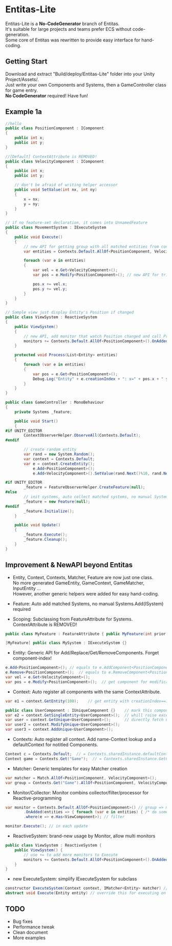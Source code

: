 # Entitas-Lite

Entitas-Lite is a **No-CodeGenerator** branch of Entitas.<br/>
It's suitable for large projects and teams prefer ECS without code-generation.<br/> 
Some core of Entitas was rewritten to provide easy interface for hand-coding.

## Getting Start
Download and extract "Build/deploy/Entitas-Lite" folder into your Unity Project/Assets/.<br/>
Just write your own Components and Systems, then a GameController class for game entry.<br/>
**No CodeGenerator** required! Have fun!

## Example 1a

```csharp
//hello
public class PositionComponent : IComponent
{
	public int x;
	public int y;
}

//[Default] ContextAttribute is REMOVED!
public class VelocityComponent : IComponent
{
	public int x;
	public int y;

	// don't be afraid of writing helper accessor
	public void SetValue(int nx, int ny)
	{
		x = nx;
		y = ny;
	}
}

// if no feature-set declaration, it comes into UnnamedFeature
public class MovementSystem : IExecuteSystem
{
	public void Execute()
	{
		// new API for getting group with all matched entities from context
		var entities = Contexts.Default.AllOf<PositionComponent, VelocityComponent>().GetEntities();

		foreach (var e in entities)
		{
			var vel = e.Get<VelocityComponent>();
			var pos = e.Modify<PositionComponent>(); // new API for trigger Monitor/ReactiveSystem

			pos.x += vel.x;
			pos.y += vel.y;
		}
	}
}

// Sample view just display Entity's Position if changed
public class ViewSystem : ReactiveSystem
{
	public ViewSystem()
	{
		// new API, add monitor that watch Position changed and call Process 
		monitors += Contexts.Default.AllOf<PositionComponent>().OnAdded(Process);
	}

	protected void Process(List<Entity> entities)
	{
		foreach (var e in entities)
		{
			var pos = e.Get<PositionComponent>();
			Debug.Log("Entity" + e.creationIndex + ": x=" + pos.x + " y=" + pos.y);
		}
	}
}

public class GameController : MonoBehaviour
{
	private Systems _feature;

	public void Start()
	{
#if UNITY_EDITOR
		ContextObserverHelper.ObserveAll(Contexts.Default);
#endif

		// create random entity
		var rand = new System.Random();
		var context = Contexts.Default;
		var e = context.CreateEntity();
		    e.Add<PositionComponent>();
		    e.Add<VelocityComponent>().SetValue(rand.Next()%10, rand.Next()%10);

#if UNITY_EDITOR
		_feature = FeatureObserverHelper.CreateFeature(null);
#else
		// init systems, auto collect matched systems, no manual Systems.Add(ISystem) required
		_feature = new Feature(null);
#endif
		_feature.Initialize();
	}

	public void Update()
	{
		_feature.Execute();
		_feature.Cleanup();
	}
}
```


## Improvement & NewAPI beyond Entitas

* Entity, Context, Contexts, Matcher, Feature are now just one class. <br/>
No more generated GameEntity, GameContext, GameMatcher, InputEntity ...<br/>
However, another generic helpers were added for easy hand-coding.

* Feature: Auto add matched Systems, no manual Systems.Add(ISystem) required

* Scoping: Subclassing from FeatureAttribute for Systems. ContextAttribute is REMOVED!

```csharp
public class MyFeature : FeatureAttribute { public MyFeature(int prior = 0) :base(prior) {} }

[MyFeature] public class MySystem : IExecuteSystem {}
```

* Entity: Generic API for Add/Replace/Get/RemoveComponents. Forget component-index!

```csharp
e.Add<PositionComponent>();	// equals to e.AddComponent<PositionComponent>();
e.Remove<PositionComponent>();	// equals to e.RemoveComponent<PositionComponent>();
var vel = e.Get<VelocityComponent>();
var pos = e.Modify<PositionComponent>();  // get component for modification, will trigger Monitor/ReactiveSystem
```

* Context: Auto register all components with the same ContextAttribute. 

```csharp
var e1 = context.GetEntity(100);	// get entity with creationIndex==100

public class UserComponent : IUniqueComponent {}	// mark this component unique in context
var e2 = context.GetSingleEntity<UserComponent>();	// whill raise exception if not unique
var user = context.GetUnique<UserComponent>();		// directly fetch unique component
var user2 = context.ModifyUnique<UserComponent>();
var user3 = context.AddUnique<UserComponent>();
```

* Contexts: Auto register all context. Add name-Context lookup and a defaultContext for notitled Components.

```csharp
Context c = Contexts.Default;  // = Contexts.sharedInstance.defaultContext;
Context game = Contexts.Get("Game");  // = Contexts.sharedInstance.GetContext("Game");
```

* Matcher: Generic templates for easy Matcher creation

```csharp
var matcher = Match.AllOf<PositionComponent, VelocityComponent>();
var group = Contexts.Get("Game").AllOf<PositionComponent, VelocityComponent>(); // easy combin context.GetGroup(matcher)
```

* Monitor/Collector: Monitor combins collector/filter/processor for Reactive-programming

```csharp
var monitor = Contexts.Default.AllOf<PositionComponent>() // group => monitor
		.OnAdded(entities => { foreach (var e in entities) { /* do something */ }})
		.where(e => e.Has<ViewComponent>); // filter

monitor.Execute(); // in each update
```

* ReactiveSystem: brand-new usage by Monitor, allow multi monitors 

```csharp
public class ViewSystem : ReactiveSystem {
	public ViewSystem() {
		// use += to add more monitors to Execute
		monitors += Contexts.Default.AllOf<PositionComponent>().OnAdded(this.Process);  
	}
}
```

* new ExecuteSystem: simplify IExecuteSystem for subclass

```csharp
constructor ExecuteSystem(Context context, IMatcher<Entity> matcher) // requre both context and matcher
abstract void Execute(Entity entity) // override this for executing on each matched entity
```


## TODO

* Bug fixes
* Performance tweak
* Clean document
* More examples
 
